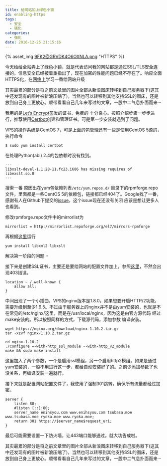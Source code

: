 ```yaml
---
title: 给网站加上绿色小锁
id: enabling-https
tags:
  - 安全
  - 强化
categories:
  - 强化
date: 2016-12-25 21:15:16
---
```

{% asset_img 9FK2@GRVDK4O6OXNLA.png "HTTPS" %}

今天给给全站弄上了绿色小锁，就是代表访问我的网站都是通过SSL/TLS安全连接的。信息安全已经被着重指出了，现在加密的性能问题已经不存在了。响应全面HTTPS化，在[网络上](https://www.digitalocean.com/community/tutorials/how-to-secure-nginx-with-let-s-encrypt-on-ubuntu-16-04)学习一番给网站升级

其实最累的部分是将之前文章里的图片全部从新浪图床转移到自己服务器下(这其中还发现有的图片被新浪压缩了)，当然也可以转移到其他支持SSL的图床，还是放到自己身上更放心。顺带看看自己几年来写过的文章，一股中二气息扑面而来···
<!--more-->

我用的是[Let’s Encrypt](https://letsencrypt.org/)签发的证书，免费的 十分良心。按照介绍步骤一步步进行，推荐使用[Certbot](https://certbot.eff.org/ "Certbot")创建和管理证书。可是第一步安装就遇到了问题。

VPS的操作系统是CentOS 7，可是上面的包管理还有一些是使用CentOS 5源的，执行命令

```
$ sudo yum install certbot
```

在处理Python(abi) 2.4的包依赖时没有找到。

```
···
libxslt-devel-1.1.28-11.fc23.i686 has missing requires of libexslt.so.0
···
```

搜索一番 原因出在yum包依赖列表`/etc/yum.repos.d/` 目录下的rpmforge.repo文件，里面都是一些CentOS 5的依赖包，链接都已经404了。Google找了一番，感謝有人在Github下提交的[issue](https://github.com/repoforge/rpms/issues/378)，这个issue现在还没有关闭 应该是想让更多人也看到。

修改rpmforge.repo文件中的mirrorlist为

```
mirrorlist = http://mirrorlist.repoforge.org/el7/mirrors-rpmforge
```

再根据[这里](http://sharadchhetri.com/2014/05/24/how-to-install-libxml2-and-libxslt-packages-on-centos-6-5/)运行

```
yum install libxml2 libxslt
```

解决第一阶段的问题···

接下来是创建SSL证书，主要还是要给网站的配置文件加上，参照[这里](https://www.digitalocean.com/community/tutorials/how-to-secure-nginx-with-let-s-encrypt-on-ubuntu-16-04#step-2-obtain-an-ssl-certificate)，不然会出现403错误。

```
location ~ /.well-known {
    allow all;
}
```

中间出现了一个小插曲，VPS的nginx版本是1.8.0，如果想要开启HTTP/2功能，需要升级到至少1.9.5。不过由于服务器上的nginx并不是由yum安装的，也就是不在常见的/etc/nginx/这里，而是在/usr/local/nginx，因为这是由官方源代码 经过make安装的。所以按照同样的方式，下载源代码，添加参数 编译安装。

```
wget https://nginx.org/download/nginx-1.10.2.tar.gz
tar -xzvf nginx-1.10.2.tar.gz

cd nginx-1.10.2
./configure –-with-http_ssl_module --with-http_v2_module
make && sudo make install
```

这里加入了两个参数，一个是启用ssl模组，另一个启用http2模组。如果是通过yum安装的，一般不用进行这一步，都给自动安装好了的。之前少添加参数了也没关系，再编译安装一遍就行。

接下来就是配置网站配置文件了，我使用了强制301跳转，确保所有流量都经过加密。

```
server {
    listen 80;
    #listen [::]:80;
    server_name enihsyou.com www.enihsyou.com tsubasa.moe www.tsubasa.moe ryoka.moe www.ryoka.moe;
    return 301 https://$server_name$request_uri;
}
```

最后可能需要设置一下防火墙，让443端口能够通过。就大功告成啦。

其实最累的部分是将之前文章里的图片全部从新浪图床转移到自己服务器下(这其中还发现有的图片被新浪压缩了)，当然也可以转移到其他支持SSL的图床，还是放到自己身上更放心。顺带看看自己几年来写过的文章，一股中二气息扑面而来···
